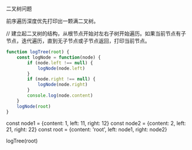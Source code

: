 二叉树问题

前序遍历深度优先打印出一颗满二叉树。

// 建立起二叉树的结构，从根节点开始对左右子树开始遍历。如果当前节点有子节点，迭代遍历，直到无子节点或子节点返回，打印当前节点。

```javascript
function logTree(root) {
	const logNode = function(node) {
		if (node.left !== null) {
			logNode(node.left)
		}
		if (node.right !== null) {
			logNode(node.right)
		}
		console.log(node.content)
	}
	logNode(root)
}
```

const node1 = {content: 1, left: 11, right: 12}
const node2 = {content: 2, left: 21, right: 22}
const root = {content: 'root', left: node1, right: node2}

logTree(root)